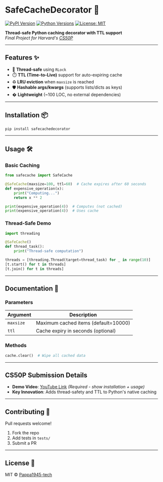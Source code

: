 ﻿# SafeCacheDecorator 🚀

[![PyPI Version](https://img.shields.io/pypi/v/safecachedecorator?color=blue)](https://pypi.org/project/safecachedecorator/)
[![Python Versions](https://img.shields.io/pypi/pyversions/safecachedecorator)](https://pypi.org/project/safecachedecorator/)
[![License: MIT](https://img.shields.io/badge/License-MIT-yellow.svg)](https://opensource.org/licenses/MIT)

**Thread-safe Python caching decorator with TTL support**  
*Final Project for Harvard's [CS50P](https://cs50.harvard.edu/python/)*  

---

## Features ✨
- 🧵 **Thread-safe** using `RLock`  
- ⏱️ **TTL (Time-to-Live)** support for auto-expiring cache  
- ♻️ **LRU eviction** when `maxsize` is reached  
- 🛡️ **Hashable args/kwargs** (supports lists/dicts as keys)  
- � **Lightweight** (~100 LOC, no external dependencies)  

---

## Installation 📦
```bash
pip install safecachedecorator
```

---

## Usage 🛠️
### Basic Caching
```python
from safecache import SafeCache

@SafeCache(maxsize=100, ttl=60)  # Cache expires after 60 seconds
def expensive_operation(x):
    print("Computing...")
    return x ** 2

print(expensive_operation(4))  # Computes (not cached)
print(expensive_operation(4))  # Uses cache
```

### Thread-Safe Demo
```python
import threading

@SafeCache()
def thread_task():
    print("Thread-safe computation")

threads = [threading.Thread(target=thread_task) for _ in range(10)]
[t.start() for t in threads]
[t.join() for t in threads]
```

---

## Documentation 📖
### Parameters
| Argument  | Description                          |
|-----------|--------------------------------------|
| `maxsize` | Maximum cached items (default=10000) |
| `ttl`     | Cache expiry in seconds (optional)   |

### Methods
```python
cache.clear()  # Wipe all cached data
```

---

## CS50P Submission Details
- **Demo Video**: [YouTube Link](#) *(Required - show installation + usage)*  
- **Key Innovation**: Adds thread-safety and TTL to Python's native caching  

---

## Contributing 🤝
Pull requests welcome!  
1. Fork the repo  
2. Add tests in `tests/`  
3. Submit a PR  

---

## License 📜
MIT © [Pappa1945-tech](https://github.com/Pappa1945-tech)